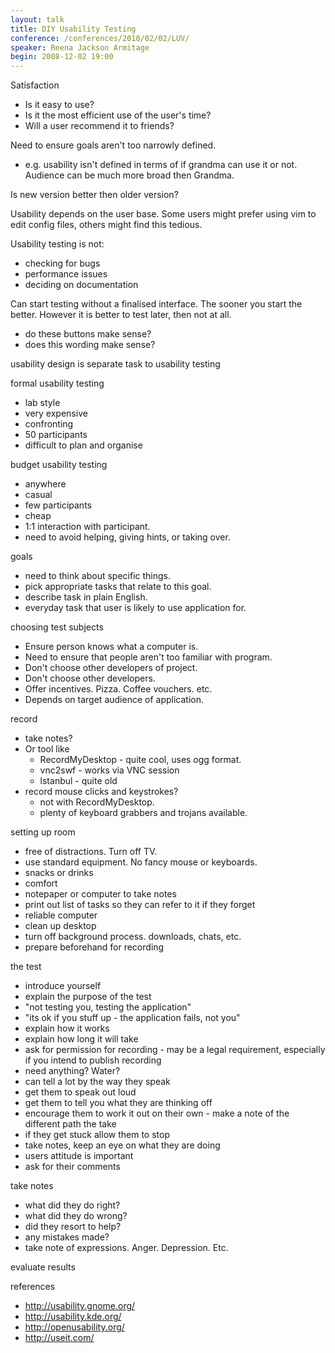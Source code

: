 ```yaml
---
layout: talk
title: DIY Usability Testing
conference: /conferences/2010/02/02/LUV/
speaker: Reena Jackson Armitage
begin: 2008-12-02 19:00
---
```

Satisfaction

* Is it easy to use?
* Is it the most efficient use of the user's time?
* Will a user recommend it to friends?

Need to ensure goals aren't too narrowly defined.

* e.g. usability isn't defined in terms of if grandma can use it or not. Audience can be much more broad then Grandma.

Is new version better then older version?

Usability depends on the user base. Some users might prefer using vim to edit
config files, others might find this tedious.

Usability testing is not:

* checking for bugs
* performance issues
* deciding on documentation

Can start testing without a finalised interface. The sooner you start the better. However it is better to test later, then not at all.

* do these buttons make sense?
* does this wording make sense?

usability design is separate task to usability testing

formal usability testing 

* lab style
* very expensive
* confronting
* 50 participants
* difficult to plan and organise

budget usability testing

* anywhere
* casual
* few participants
* cheap
* 1:1 interaction with participant.
* need to avoid helping, giving hints, or taking over.

goals

* need to think about specific things.
* pick appropriate tasks that relate to this goal.
* describe task in plain English.
* everyday task that user is likely to use application for.

choosing test subjects

* Ensure person knows what a computer is.
* Need to ensure that people aren't too familiar with program.
* Don't choose other developers of project.
* Don't choose other developers.
* Offer incentives. Pizza. Coffee vouchers. etc.
* Depends on target audience of application.

record

* take notes?
* Or tool like
  * RecordMyDesktop - quite cool, uses ogg format.
  * vnc2swf - works via VNC session
  * lstanbul - quite old
* record mouse clicks and keystrokes?
  * not with RecordMyDesktop.
  * plenty of keyboard grabbers and trojans available.

setting up room

* free of distractions. Turn off TV.
* use standard equipment. No fancy mouse or keyboards.
* snacks or drinks
* comfort
* notepaper or computer to take notes
* print out list of tasks so they can refer to it if they forget
* reliable computer
* clean up desktop
* turn off background process. downloads, chats, etc.
* prepare beforehand for recording

the test

* introduce yourself
* explain the purpose of the test
* "not testing you, testing the application"
* "its ok if you stuff up - the application fails, not you"
* explain how it works
* explain how long it will take
* ask for permission for recording - may be a legal requirement, especially if you intend to publish recording
* need anything? Water?
* can tell a lot by the way they speak
* get them to speak out loud
* get them to tell you what they are thinking off
* encourage them to work it out on their own - make a note of the different path the take
* if they get stuck allow them to stop
* take notes, keep an eye on what they are doing
* users attitude is important
* ask for their comments

take notes

* what did they do right?
* what did they do wrong?
* did they resort to help?
* any mistakes made?
* take note of expressions. Anger. Depression. Etc.


evaluate results

references

* <http://usability.gnome.org/>
* <http://usability.kde.org/>
* <http://openusability.org/>
* <http://useit.com/>
